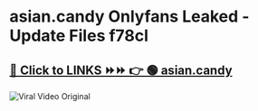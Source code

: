 
 # asian.candy Onlyfans Leaked - Update Files f78cl

## <h2><a href="https://clipsfans.com/asian.candy&ref=git">🔗 Click to LINKS ⏩⏩ 👉 🟢 asian.candy </a></h2>

<a href="https://clipsfans.com/asian.candy&ref=git" rel="nofollow" data-target="animated-image.originalLink"><img src="https://i.ibb.co.com/xMMVF88/686577567.gif" alt="Viral Video Original" style="max-width: 100%; display: inline-block;" data-target="animated-image.originalImage"></a>

